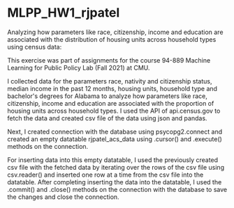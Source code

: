 # MLPP_HW1_rjpatel

Analyzing how parameters like race, citizenship, income and education are associated with the distribution of housing units across household types using census data:

This exercise was part of assignments for the course 94-889 Machine Learning for Public Policy Lab (Fall 2021) at CMU.

I collected data for the parameters race, nativity and citizenship status, median income in the past 12 months, housing units, household type and bachelor's degrees for Alabama to analyze how parameters like race, citizenship, income and education are associated with the proportion of housing units across household types. I used the API of api.census.gov to fetch the data and created csv file of the data using json and pandas.

Next, I created connection with the database using psycopg2.connect and created an empty datatable rjpatel_acs_data using .cursor() and .execute() methods on the connection.

For inserting data into this empty datatable, I used the previously created csv file with the fetched  data by iterating over the rows of the csv file using csv.reader() and inserted one row at a time from the csv file into the datatable.
After completing inserting the data into the datatable, I used the .commit() and .close() methods on the connection with the database to save the changes and close the connection.
